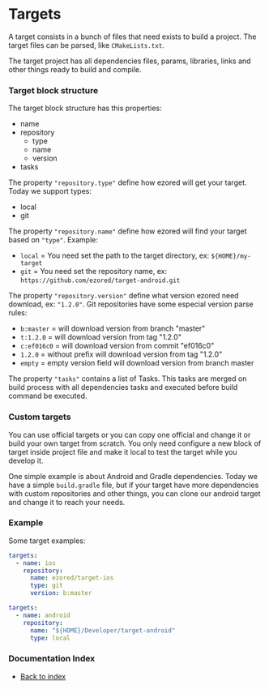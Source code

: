 # Targets

A target consists in a bunch of files that need exists to build a project. The target files can be parsed, like `CMakeLists.txt`.   

The target project has all dependencies files, params, libraries, links and other things ready to build and compile.    

### Target block structure

The target block structure has this properties:
- name
- repository  
  - type
  - name
  - version
- tasks  

The property `"repository.type"` define how ezored will get your target. Today we support types:
- local  
- git  

The property `"repository.name"` define how ezored will find your target based on `"type"`. Example:  
- `local` = You need set the path to the target directory, ex: `${HOME}/my-target`  
- `git` = You need set the repository name, ex: `https://github.com/ezored/target-android.git` 

The property `"repository.version"` define what version ezored need download, ex: `"1.2.0"`. Git repositories have some especial version parse rules:
- `b:master` = will download version from branch "master" 
- `t:1.2.0` = will download version from tag "1.2.0" 
- `c:ef016c0` = will download version from commit "ef016c0" 
- `1.2.0` = without prefix will download version from tag "1.2.0" 
- `empty` = empty version field will download version from branch master 

The property `"tasks"` contains a list of Tasks. This tasks are merged on build process with all dependencies tasks and executed before build command be executed. 

### Custom targets

You can use official targets or you can copy one official and change it or build your own target from scratch. You only need configure a new block of target inside project file and make it local to test the target while you develop it.    

One simple example is about Android and Gradle dependencies. Today we have a simple `build.gradle` file, but if your target have more dependencies with custom repositories and other things, you can clone our android target and change it to reach your needs.

### Example

Some target examples:

```yaml
targets:
  - name: ios
    repository:
      name: ezored/target-ios
      type: git
      version: b:master
```

```yaml
targets:
  - name: android
    repository:
      name: "${HOME}/Developer/target-android"
      type: local
``` 

### Documentation Index

- [Back to index](GET-STARTED.md)
